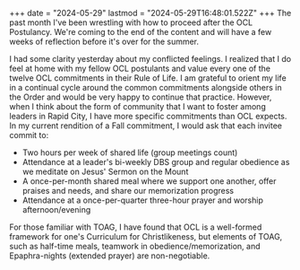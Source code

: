 +++
date = "2024-05-29"
lastmod = "2024-05-29T16:48:01.522Z"
+++
The past month I've been wrestling with how to proceed after the OCL Postulancy. We're coming to the end of the content and will have a few weeks of reflection before it's over for the summer.

I had some clarity yesterday about my conflicted feelings. I realized that I do feel at home with my fellow OCL postulants and value every one of the twelve OCL commitments in their Rule of Life. I am grateful to orient my life in a continual cycle around the common commitments alongside others in the Order and would be very happy to continue that practice. However, when I think about the form of community that I want to foster among leaders in Rapid City, I have more specific commitments than OCL expects. In my current rendition of a Fall commitment, I would ask that each invitee commit to:

- Two hours per week of shared life (group meetings count)
- Attendance at a leader's bi-weekly DBS group and regular obedience as we meditate on Jesus' Sermon on the Mount
- A once-per-month shared meal where we support one another, offer praises and needs, and share our memorization progress
- Attendance at a once-per-quarter three-hour prayer and worship afternoon/evening

For those familiar with TOAG, I have found that OCL is a well-formed framework for one's Curriculum for Christlikeness, but elements of TOAG, such as half-time meals, teamwork in obedience/memorization, and Epaphra-nights (extended prayer) are non-negotiable.